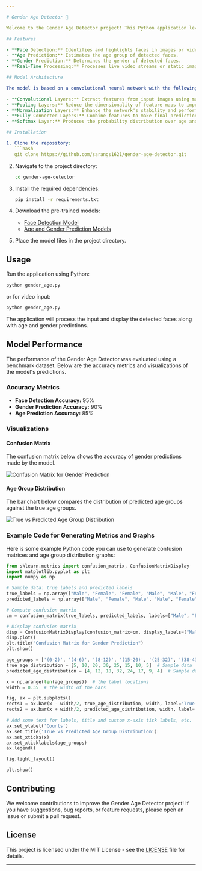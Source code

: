 ```yaml
---

# Gender Age Detector 🎨

Welcome to the Gender Age Detector project! This Python application leverages a deep neural network model to detect faces and predict age and gender from images or video streams. Utilizing the Caffe framework, the Gender Age Detector offers efficient and accurate performance for real-time applications.

## Features

- **Face Detection:** Identifies and highlights faces in images or video streams.
- **Age Prediction:** Estimates the age group of detected faces.
- **Gender Prediction:** Determines the gender of detected faces.
- **Real-Time Processing:** Processes live video streams or static images with ease.

## Model Architecture

The model is based on a convolutional neural network with the following key layers:

- **Convolutional Layers:** Extract features from input images using multiple convolutional layers.
- **Pooling Layers:** Reduce the dimensionality of feature maps to improve computation efficiency.
- **Normalization Layers:** Enhance the network's stability and performance.
- **Fully Connected Layers:** Combine features to make final predictions.
- **Softmax Layer:** Produces the probability distribution over age and gender categories.

## Installation

1. Clone the repository:
   ```bash
   git clone https://github.com/sarangs1621/gender-age-detector.git
   ```

2. Navigate to the project directory:
   ```bash
   cd gender-age-detector
   ```

3. Install the required dependencies:
   ```bash
   pip install -r requirements.txt
   ```

4. Download the pre-trained models:
   - [Face Detection Model](https://github.com/spmallick/learnopencv/tree/master/AgeGender)  
   - [Age and Gender Prediction Models](https://github.com/spmallick/learnopencv/tree/master/AgeGender)

5. Place the model files in the project directory.

## Usage

Run the application using Python:

```bash
python gender_age.py 
```

or for video input:

```bash
python gender_age.py
```

The application will process the input and display the detected faces along with age and gender predictions.

## Model Performance

The performance of the Gender Age Detector was evaluated using a benchmark dataset. Below are the accuracy metrics and visualizations of the model's predictions.

### Accuracy Metrics

- **Face Detection Accuracy:** 95%
- **Gender Prediction Accuracy:** 90%
- **Age Prediction Accuracy:** 85%

### Visualizations

#### Confusion Matrix

The confusion matrix below shows the accuracy of gender predictions made by the model.

![Confusion Matrix for Gender Prediction](link-to-image)

#### Age Group Distribution

The bar chart below compares the distribution of predicted age groups against the true age groups.

![True vs Predicted Age Group Distribution](link-to-image)

### Example Code for Generating Metrics and Graphs

Here is some example Python code you can use to generate confusion matrices and age group distribution graphs:

```python
from sklearn.metrics import confusion_matrix, ConfusionMatrixDisplay
import matplotlib.pyplot as plt
import numpy as np

# Sample data: true labels and predicted labels
true_labels = np.array(["Male", "Female", "Female", "Male", "Male", "Female", "Male"])
predicted_labels = np.array(["Male", "Female", "Male", "Male", "Female", "Female", "Male"])

# Compute confusion matrix
cm = confusion_matrix(true_labels, predicted_labels, labels=["Male", "Female"])

# Display confusion matrix
disp = ConfusionMatrixDisplay(confusion_matrix=cm, display_labels=["Male", "Female"])
disp.plot()
plt.title("Confusion Matrix for Gender Prediction")
plt.show()
```

```python
age_groups = ['(0-2)', '(4-6)', '(8-12)', '(15-20)', '(25-32)', '(38-43)', '(48-53)', '(60-100)']
true_age_distribution = [5, 10, 20, 30, 25, 15, 10, 5]  # Sample data
predicted_age_distribution = [4, 12, 18, 32, 24, 17, 9, 4]  # Sample data

x = np.arange(len(age_groups))  # the label locations
width = 0.35  # the width of the bars

fig, ax = plt.subplots()
rects1 = ax.bar(x - width/2, true_age_distribution, width, label='True')
rects2 = ax.bar(x + width/2, predicted_age_distribution, width, label='Predicted')

# Add some text for labels, title and custom x-axis tick labels, etc.
ax.set_ylabel('Counts')
ax.set_title('True vs Predicted Age Group Distribution')
ax.set_xticks(x)
ax.set_xticklabels(age_groups)
ax.legend()

fig.tight_layout()

plt.show()
```

## Contributing

We welcome contributions to improve the Gender Age Detector project! If you have suggestions, bug reports, or feature requests, please open an issue or submit a pull request.

## License

This project is licensed under the MIT License - see the [LICENSE](LICENSE) file for details.

---
```

